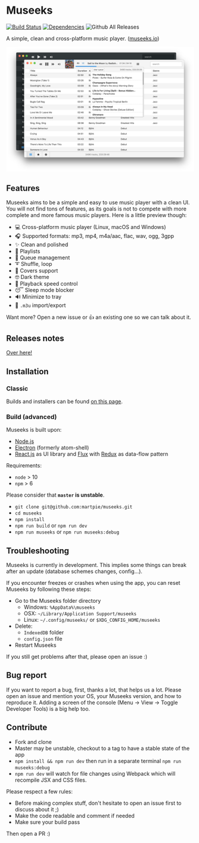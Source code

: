 # Museeks

[![Build Status](https://img.shields.io/circleci/project/github/martpie/museeks.svg)](https://circleci.com/gh/martpie/museeks)
[![Dependencies](https://david-dm.org/martpie/museeks.svg)](https://github.com/martpie/museeks)
![Github All Releases](https://img.shields.io/github/downloads/martpie/museeks/total.svg)

A simple, clean and cross-platform music player. ([museeks.io](http://museeks.io))

![Screenshot](screenshot.png)

## Features

Museeks aims to be a simple and easy to use music player with a clean UI. You will not find tons of features, as its goals is not to compete with more complete and more famous music players. Here is a little preview though:

- 💻 Cross-platform music player (Linux, macOS and Windows)
- 🎧 Supported formats: mp3, mp4, m4a/aac, flac, wav, ogg, 3gpp
- ✨ Clean and polished
- 🌟 Playlists
- 🎼 Queue management
- ➰ Shuffle, loop
- 🌄 Covers support
- 🤓 Dark theme
- 🚤 Playback speed control
- 😴 Sleep mode blocker
- 🔊 Minimize to tray
- 🔄 `.m3u` import/export

Want more? Open a new issue or 👍 an existing one so we can talk about it.

## Releases notes

[Over here!](https://github.com/martpie/museeks/releases)

## Installation

### Classic

Builds and installers can be found [on this page](https://github.com/martpie/museeks/releases).

### Build (advanced)

Museeks is built upon:

* [Node.js](https://nodejs.org/en/)
* [Electron](https://github.com/atom/electron/) (formerly atom-shell)
* [React.js](https://facebook.github.io/react/) as UI library and [Flux](https://facebook.github.io/flux/) with [Redux](http://redux.js.org/) as data-flow pattern

Requirements:

- `node` > 10
- `npm` > 6

Please consider that **`master` is unstable**.

- `git clone git@github.com:martpie/museeks.git`
- `cd museeks`
- `npm install`
- `npm run build` or `npm run dev`
- `npm run museeks` or `npm run museeks:debug`

## Troubleshooting

Museeks is currently in development. This implies some things can break after an update (database schemes changes, config...).

If you encounter freezes or crashes when using the app, you can reset Museeks by following these steps:

- Go to the Museeks folder directory
    - Windows: `%AppData%\museeks`
    - OSX: `~/Library/Application Support/museeks`
    - Linux: `~/.config/museeks/` or `$XDG_CONFIG_HOME/museeks`
- Delete:
    - `IndexedDB` folder
    - `config.json` file
- Restart Museeks

If you still get problems after that, please open an issue :)

## Bug report

If you want to report a bug, first, thanks a lot, that helps us a lot. Please open an issue and mention your OS, your Museeks version, and how to reproduce it. Adding a screen of the console (Menu -> View -> Toggle Developer Tools) is a big help too.

## Contribute

- Fork and clone
- Master may be unstable, checkout to a tag to have a stable state of the app
- `npm install && npm run dev` then run in a separate terminal `npm run museeks:debug`
- `npm run dev` will watch for file changes using Webpack which will recompile JSX and CSS files.

Please respect a few rules:

- Before making complex stuff, don't hesitate to open an issue first to discuss about it ;)
- Make the code readable and comment if needed
- Make sure your build pass

Then open a PR :)
